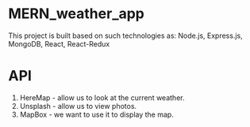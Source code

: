 # MERN_weather_app

This project is built based on such technologies as: Node.js, Express.js, MongoDB, React, React-Redux

# API
1. HereMap  - allow us to look at the current weather.
2. Unsplash - allow us to view photos.
3. MapBox   - we want to use it to display the map.

